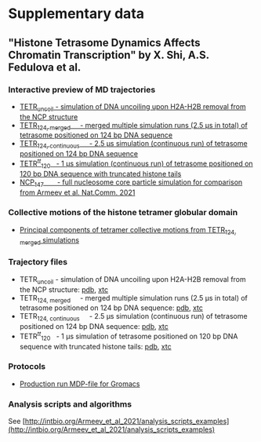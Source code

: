 # Supplementary data
## "Histone Tetrasome Dynamics Affects Chromatin Transcription" by X. Shi, A.S. Fedulova et al.

### Interactive preview of MD trajectories
- [TETR<sub>uncoil</sub> - simulation of DNA uncoiling upon H2A-H2B removal from the NCP structure](Tetrasome124_uncoil_trj_preview)
- [TETR<sub>124, merged</sub>  &nbsp;&nbsp;&nbsp;  - merged multiple simulation runs (2.5 µs in total) of tetrasome positioned on 124 bp DNA sequence](Tetrasome124_trj_preview)
- [TETR<sub>124, continuous</sub>  &nbsp;&nbsp;&nbsp;  - 2.5 µs simulation (continuous run) of tetrasome positioned on 124 bp DNA sequence](Tetrasome124_trj_preview_single)
- [TETR<sup><i>tt</i></sup><sub>120</sub> &nbsp; - 1 µs simulation (continuous run) of tetrasome positioned on 120 bp DNA sequence with truncated histone tails](Tetrasome120_trj_preview)
- [NCP<sub>147</sub> &nbsp;&nbsp;&nbsp;&nbsp;&nbsp;&nbsp;- full nucleosome core particle simulation for comparison from Armeev et al. Nat.Comm. 2021](../Armeev_et_al_2021/NCP147_trj_preview) 

### Collective motions of the histone tetramer globular domain 
- [Principal components of tetramer collective motions from TETR<sub>124, merged</sub> simulations](Tetrasome_CVs) 

### Trajectory files
- TETR<sub>uncoil</sub> - simulation of DNA uncoiling upon H2A-H2B removal from the NCP structure: [pdb](trj/1KX5_cryst_tetrasome_coiled_for_web.pdb), [xtc](trj/1KX5_cryst_tetrasome_coiled_for_web.xtc)
- TETR<sub>124, merged</sub>  &nbsp;&nbsp;&nbsp;  - merged multiple simulation runs (2.5 µs in total) of tetrasome positioned on 124 bp DNA sequence: [pdb](trj/1kx5_tetrasome_124_tails_for_web.pdb), [xtc](trj/1kx5_tetrasome_124_tails_for_web.xtc)
- TETR<sub>124, continuous</sub>  &nbsp;&nbsp;&nbsp;  - 2.5 µs simulation (continuous run) of tetrasome positioned on 124 bp DNA sequence: [pdb](trj/remake_1KX5_cryst_tetrasome_124_tails_for_web.pdb), [xtc](trj/remake_1KX5_cryst_tetrasome_124_tails_for_web.xtc)
- TETR<sup><i>tt</i></sup><sub>120</sub> &nbsp; - 1 µs simulation of tetrasome positioned on 120 bp DNA sequence with truncated histone tails: [pdb](trj/h3-h4_2_tm_120DNA_for_web.pdb), [xtc](trj/h3-h4_2_tm_120DNA_for_web.xtc)

### Protocols
- [Production run MDP-file for Gromacs](MD_production_protocol.mdp)

### Analysis scripts and algorithms
See [http://intbio.org/Armeev_et_al_2021/analysis_scripts_examples](http://intbio.org/Armeev_et_al_2021/analysis_scripts_examples)

